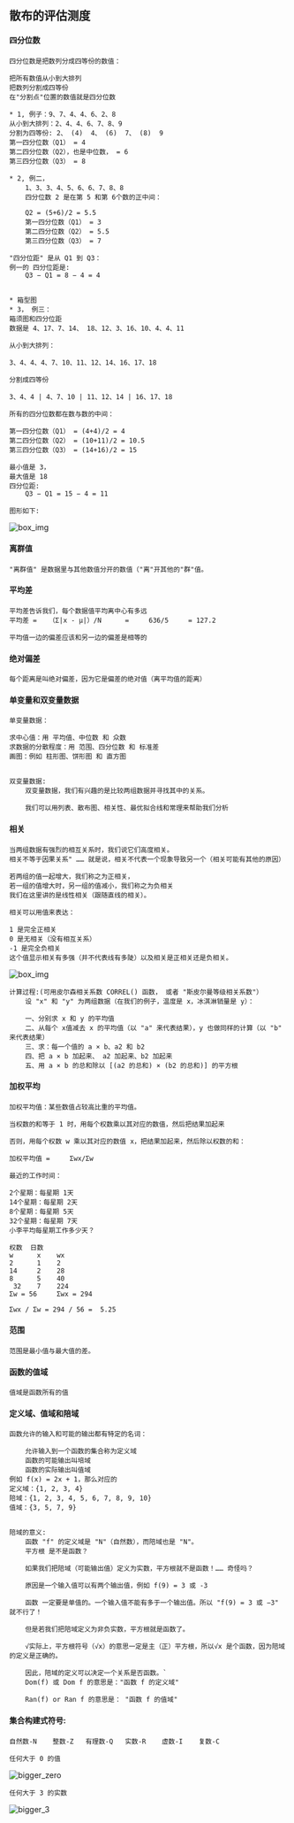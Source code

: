 ## 散布的评估测度
#### 四分位数
    四分位数是把数列分成四等份的数值：

    把所有数值从小到大排列
    把数列分割成四等份
    在"分割点"位置的数值就是四分位数
    
    * 1, 例子：9、7、4、4、6、2、8
    从小到大排列：2、4、4、6、7、8、9
    分割为四等份: 2、 (4)  4、 (6)  7、 (8)  9
    第一四分位数（Q1） = 4
    第二四分位数（Q2），也是中位数， = 6
    第三四分位数（Q3） = 8
    
    * 2, 例二，
        1、3、3、4、5、6、6、7、8、8
        四分位数 2 是在第 5 和第 6个数的正中间：

        Q2 = (5+6)/2 = 5.5
        第一四分位数（Q1） = 3
        第二四分位数（Q2） = 5.5
        第三四分位数（Q3） = 7
        
    "四分位距" 是从 Q1 到 Q3：
    例一的 四分位距是:
        Q3 − Q1 = 8 − 4 = 4
        
     
    * 箱型图
    * 3， 例三：
    箱须图和四分位距
    数据是 4、17、7、14、 18、12、3、16、10、4、4、11

    从小到大排列：

    3、4、4、4、7、10、11、12、14、16、17、18

    分割成四等份

    3、4、4 | 4、7、10 | 11、12、14 | 16、17、18
    
    所有的四分位数都在数与数的中间：

    第一四分位数（Q1） = (4+4)/2 = 4
    第二四分位数（Q2） = (10+11)/2 = 10.5
    第三四分位数（Q3） = (14+16)/2 = 15
    
    最小值是 3，
    最大值是 18
    四分位距:
        Q3 − Q1 = 15 − 4 = 11
    
    图形如下:
  
  ![box_img](./DiscriPng/box_four_point.png)
  
#### 离群值
    "离群值" 是数据里与其他数值分开的数值（"离"开其他的"群"值。
    
#### 平均差
    平均差告诉我们，每个数据值平均离中心有多远
    平均差 =  	（Σ|x - μ|）/N	  =  	636/5	  = 127.2
    
    平均值一边的偏差应该和另一边的偏差是相等的

#### 绝对偏差
    每个距离是叫绝对偏差，因为它是偏差的绝对值（离平均值的距离）

#### 单变量和双变量数据
    单变量数据：

    求中心值：用 平均值、中位数 和 众数
    求数据的分散程度：用 范围、四分位数 和 标准差
    画图：例如 柱形图、饼形图 和 直方图
    
    
    双变量数据:
        双变量数据，我们有兴趣的是比较两组数据并寻找其中的关系。

        我们可以用列表、散布图、相关性、最优拟合线和常理来帮助我们分析
     
#### 相关
    当两组数据有强烈的相互关系时，我们说它们高度相关。
    相关不等于因果关系" …… 就是说，相关不代表一个现象导致另一个（相关可能有其他的原因）
    
    若两组的值一起增大，我们称之为正相关，
    若一组的值增大时，另一组的值减小，我们称之为负相关
    我们在这里讲的是线性相关（跟随直线的相关）。
    
    相关可以用值来表达：
    
    1 是完全正相关
    0 是无相关（没有相互关系）
    -1 是完全负相关
    这个值显示相关有多强（并不代表线有多陡）以及相关是正相关还是负相关。
    
   ![box_img](./DiscriPng/Correlation_dependence.png)
    
    计算过程:(可用皮尔森相关系数 CORREL() 函数， 或者 "斯皮尔曼等级相关系数"）
        设 "x" 和 "y" 为两组数据（在我们的例子，温度是 x，冰淇淋销量是 y）：

        一、分别求 x 和 y 的平均值
        二、从每个 x值减去 x 的平均值（以 "a" 来代表结果），y 也做同样的计算（以 "b" 来代表结果）
        三、求：每一个值的 a × b、a2 和 b2
        四、把 a × b 加起来、 a2 加起来、b2 加起来
        五、用 a × b 的总和除以 [(a2 的总和) × (b2 的总和)] 的平方根
    
#### 加权平均
    加权平均值：某些数值占较高比重的平均值。

    当权数的和等于 1 时，用每个权数乘以其对应的数值，然后把结果加起来

    否则，用每个权数 w 乘以其对应的数值 x，把结果加起来，然后除以权数的和：
    
    加权平均值 =  	Σwx/Σw
    
    最近的工作时间：

    2个星期：每星期 1天
    14个星期：每星期 2天
    8个星期：每星期 5天
    32个星期：每星期 7天
    小李平均每星期工作多少天？
    
    权数  日数
    w	   x    wx
    2	   1	2
    14	   2	28
    8	   5	40
     32	   7	224
    Σw = 56	 	Σwx = 294
    
    Σwx / Σw = 294 / 56 =  5.25 
 

#### 范围
    范围是最小值与最大值的差。
    
#### 函数的值域
    值域是函数所有的值
   
#### 定义域、值域和陪域
    函数允许的输入和可能的输出都有特定的名词：

    	允许输入到一个函数的集合称为定义域
        函数的可能输出叫培域
    	函数的实际输出叫值域
    例如 f(x) = 2x + 1，那么对应的
    定义域：{1, 2, 3, 4}
    陪域：{1, 2, 3, 4, 5, 6, 7, 8, 9, 10}
    值域：{3, 5, 7, 9}
    
    
    陪域的意义:
        函数 "f" 的定义域是 "N"（自然数），而陪域也是 "N"。
        平方根 是不是函数？

        如果我们把陪域（可能输出值）定义为实数，平方根就不是函数！…… 奇怪吗？

        原因是一个输入值可以有两个输出值，例如 f(9) = 3 或 -3

        函数 一定要是单值的。一个输入值不能有多于一个输出值。所以 "f(9) = 3 或 −3" 就不行了！

        但是若我们把陪域定义为非负实数，平方根就是函数了。

        √实际上，平方根符号（√x）的意思一定是主（正）平方根，所以√x 是个函数，因为陪域的定义是正确的。

        因此，陪域的定义可以决定一个关系是否函数。`
        Dom(f) 或 Dom f 的意思是："函数 f 的定义域"

        Ran(f) or Ran f 的意思是： "函数 f 的值域"
        
        
#### 集合构建式符号:    
    自然数-N	 整数-Z	有理数-Q	实数-R	虚数-I	复数-C
    
    任何大于 0 的值
   ![bigger_zero](./DiscriPng/N_bigger_than_zero.png)
   
    任何大于 3 的实数
   ![bigger_3](./DiscriPng/R_bigger_than_3.png)
    
       